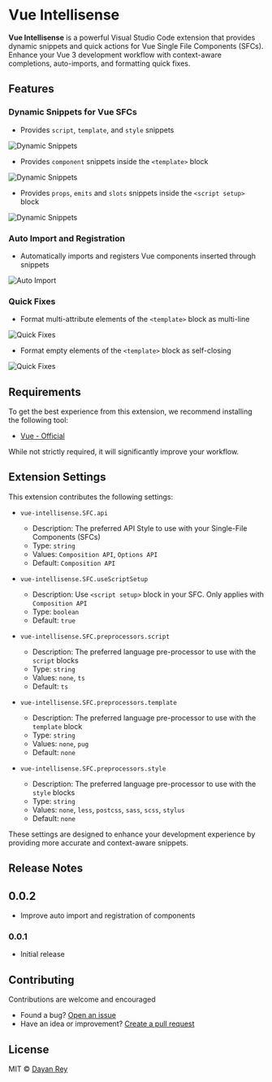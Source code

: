 # Vue Intellisense

**Vue Intellisense** is a powerful Visual Studio Code extension that provides dynamic snippets and quick actions for Vue Single File Components (SFCs). Enhance your Vue 3 development workflow with context-aware completions, auto-imports, and formatting quick fixes.

## Features

### Dynamic Snippets for Vue SFCs

- Provides `script`, `template`, and `style` snippets

![Dynamic Snippets](https://github.com/dayanrey/vue-intellisense/blob/main/images/block-snippets.gif?raw=true)

- Provides `component` snippets inside the `<template>` block

![Dynamic Snippets](https://github.com/dayanrey/vue-intellisense/blob/main/images/component-snippets.gif?raw=true)

- Provides `props`, `emits` and `slots` snippets inside the `<script setup>` block

![Dynamic Snippets](https://github.com/dayanrey/vue-intellisense/blob/main/images/define-snippets.gif?raw=true)

### Auto Import and Registration

- Automatically imports and registers Vue components inserted through snippets

![Auto Import](https://github.com/dayanrey/vue-intellisense/blob/main/images/auto-import.gif?raw=true)

### Quick Fixes

- Format multi-attribute elements of the `<template>` block as multi-line

![Quick Fixes](https://github.com/dayanrey/vue-intellisense/blob/main/images/multi-line.gif?raw=true)

- Format empty elements of the `<template>` block as self-closing

![Quick Fixes](https://github.com/dayanrey/vue-intellisense/blob/main/images/self-closing.gif?raw=true)

## Requirements

To get the best experience from this extension, we recommend installing the following tool:

- [Vue - Official](https://marketplace.visualstudio.com/items?itemName=Vue.volar)

While not strictly required, it will significantly improve your workflow.

## Extension Settings

This extension contributes the following settings:

- `vue-intellisense.SFC.api`

  - Description: The preferred API Style to use with your Single-File Components (SFCs)
  - Type: `string`
  - Values: `Composition API`, `Options API`
  - Default: `Composition API`

- `vue-intellisense.SFC.useScriptSetup`

  - Description: Use `<script setup>` block in your SFC. Only applies with `Composition API`
  - Type: `boolean`
  - Default: `true`

- `vue-intellisense.SFC.preprocessors.script`

  - Description: The preferred language pre-processor to use with the `script` blocks
  - Type: `string`
  - Values: `none`, `ts`
  - Default: `ts`

- `vue-intellisense.SFC.preprocessors.template`

  - Description: The preferred language pre-processor to use with the `template` block
  - Type: `string`
  - Values: `none`, `pug`
  - Default: `none`

- `vue-intellisense.SFC.preprocessors.style`
  - Description: The preferred language pre-processor to use with the `style` blocks
  - Type: `string`
  - Values: `none`, `less`, `postcss`, `sass`, `scss`, `stylus`
  - Default: `none`

These settings are designed to enhance your development experience by providing more accurate and context-aware snippets.

## Release Notes

## 0.0.2

- Improve auto import and registration of components

### 0.0.1

- Initial release

## Contributing

Contributions are welcome and encouraged

- Found a bug? [Open an issue](https://github.com/dayanrey/vue-intellisense/issues)
- Have an idea or improvement? [Create a pull request](https://github.com/dayanrey/vue-intellisense/pulls)

## License

MIT &copy; [Dayan Rey](https://github.com/dayanrey)
